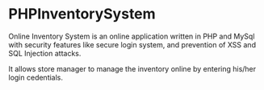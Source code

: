 # PHPInventorySystem
Online Inventory System is an online application written in PHP and MySql with security features like secure login system, and prevention of XSS and SQL Injection attacks. 

It allows store manager to manage the inventory online by entering his/her login cedentials.
